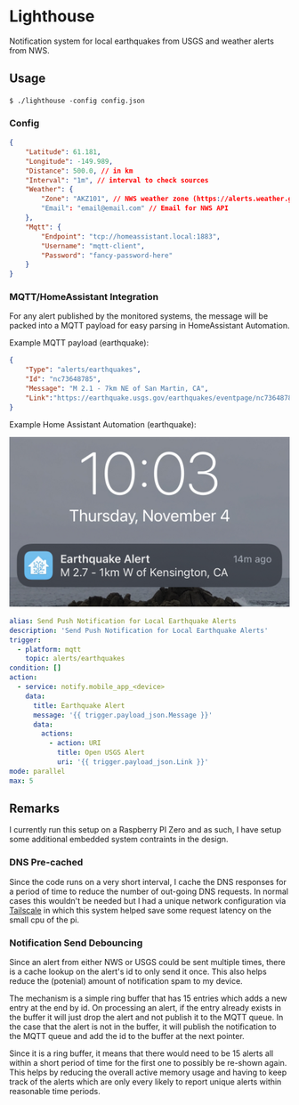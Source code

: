 # Lighthouse

Notification system for local earthquakes from USGS and weather alerts from NWS.

## Usage

`$ ./lighthouse -config config.json`

### Config

```json
{
    "Latitude": 61.181,
    "Longitude": -149.989,
    "Distance": 500.0, // in km
    "Interval": "1m", // interval to check sources
    "Weather": {
        "Zone": "AKZ101", // NWS weather zone (https://alerts.weather.gov/index.php)
        "Email": "email@email.com" // Email for NWS API
    },
    "Mqtt": {
        "Endpoint": "tcp://homeassistant.local:1883",
        "Username": "mqtt-client",
        "Password": "fancy-password-here"
    }
}
```

### MQTT/HomeAssistant Integration

For any alert published by the monitored systems, the message will be packed into a MQTT payload for easy parsing in HomeAssistant Automation.

Example MQTT payload (earthquake):

```json
{
    "Type": "alerts/earthquakes",
    "Id": "nc73648785",
    "Message": "M 2.1 - 7km NE of San Martin, CA",
    "Link":"https://earthquake.usgs.gov/earthquakes/eventpage/nc73648785"
}
```

Example Home Assistant Automation (earthquake):

![Mobile Notificatio Screenshot](./screenshot.jpeg)

```yaml
alias: Send Push Notification for Local Earthquake Alerts
description: 'Send Push Notification for Local Earthquake Alerts'
trigger:
  - platform: mqtt
    topic: alerts/earthquakes
condition: []
action:
  - service: notify.mobile_app_<device>
    data:
      title: Earthquake Alert
      message: '{{ trigger.payload_json.Message }}'
      data:
        actions:
          - action: URI
            title: Open USGS Alert
            uri: '{{ trigger.payload_json.Link }}'
mode: parallel
max: 5
```

## Remarks

I currently run this setup on a Raspberry PI Zero and as such, I have setup some additional embedded system contraints in the design.

### DNS Pre-cached

Since the code runs on a very short interval, I cache the DNS responses for a period of time to reduce the number of out-going DNS requests. In normal cases this wouldn't be needed but I had a unique network configuration via [Tailscale](https://tailscale.com/) in which this system helped save some request latency on the small cpu of the pi.

### Notification Send Debouncing

Since an alert from either NWS or USGS could be sent multiple times, there is a cache lookup on the alert's id to only send it once. This also helps reduce the (potenial) amount of notification spam to my device.

The mechanism is a simple ring buffer that has 15 entries which adds a new entry at the end by id. On processing an alert, if the entry already exists in the buffer it will just drop the alert and not publish it to the MQTT queue. In the case that the alert is not in the buffer, it will publish the notification to the MQTT queue and add the id to the buffer at the next pointer.

Since it is a ring buffer, it means that there would need to be 15 alerts all within a short period of time for the first one to possibly be re-shown again. This helps by reducing the overall active memory usage and having to keep track of the alerts which are only every likely to report unique alerts within reasonable time periods.
